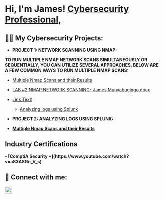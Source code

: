 <h1>Hi, I'm James! <a href="https://www.linkedin.com/in/james-munyabugingo/">Cybersecurity Professional</a>,

<h2>👨‍💻 My Cybersecurity Projects:</h2>

- <b> PROJECT 1: NETWORK SCANNING USING NMAP:
  
 TO RUN MULTIPLE NMAP NETWORK SCANS SIMULTANEOUSLY OR SEQUENTIALLY, YOU CAN UTILIZE SEVERAL APPROACHES, BELOW ARE A FEW COMMON WAYS TO RUN MULTIPLE NMAP SCANS:</b>

  - [ Multiple Nmap Scans and their Results](https://github.com/Jamescybertest/Jamescybertest/commit/ed80253a78e57661e89bc2e03d7647c7326b2c70)
- [LAB #2 NMAP NETWORK SCANNING- James Munyabugingo.docx ](document.pdf)
- [Link Text](https://github.com/Jamescybertest/Jamescybertest/commit/ed80253a78e57661e89bc2e03d7647c7326b2c70))



  - [Analyzing logs using Splunk](https://github.com/Jamescybertest/Algorithms-Practice)

- <b> PROJECT 2: ANALYZING LOGS USING SPLUNK:
 - [ Multiple Nmap Scans and their Results](https://github.com/Jamescybertest/Jamescybertest/commit/ed80253a78e57661e89bc2e03d7647c7326b2c70)
   
<h2> Industry Certifications </h2>
- [ComptiA Security +](https://www.youtube.com/watch?v=a83ASGn_V_s)

<h2> 🤳 Connect with me:</h2>

[<img align="left" alt="JoshMadakor | LinkedIn" width="22px" src="https://cdn.jsdelivr.net/npm/simple-icons@v3/icons/linkedin.svg" />][linkedin]

[youtube]: https://www.youtube.com/c/joshmadakor
[linkedin]: https://linkedin.com/in/james-munyabugingo

<!--
**joshmadakor1/joshmadakor1** is a ✨ _special_ ✨ repository because its `README.md` (this file) appears on your GitHub profile.


